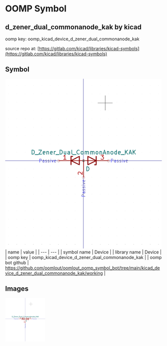 # OOMP Symbol  
## d_zener_dual_commonanode_kak  by kicad  
  
oomp key: oomp_kicad_device_d_zener_dual_commonanode_kak  
  
source repo at: [https://gitlab.com/kicad/libraries/kicad-symbols](https://gitlab.com/kicad/libraries/kicad-symbols)  
## Symbol  
  
[![working.png](working_600.png)](working.png)  
| name | value | 
| --- | --- | 
| symbol name | Device | 
| library name | Device | 
| oomp key | oomp_kicad_device_d_zener_dual_commonanode_kak | 
| oomp bot github | https://github.com/oomlout/oomlout_oomp_symbol_bot/tree/main/kicad_device_d_zener_dual_commonanode_kak/working | 
## Images  
  
[![working.png](working_140.png)](working.png)  
